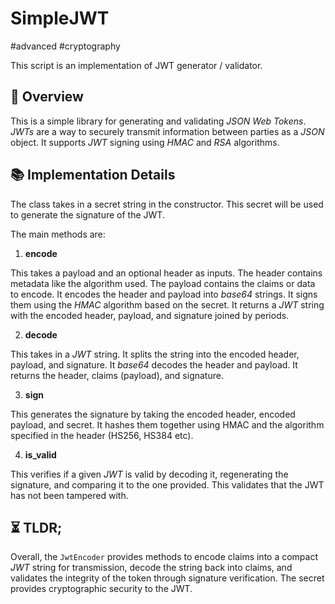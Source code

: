 SimpleJWT
===

#advanced #cryptography

This script is an implementation of JWT generator / validator.

## 📑 Overview

This is a simple library for generating and validating _JSON Web Tokens_.
_JWTs_ are a way to securely transmit information between parties as a _JSON_ object.
It supports _JWT_ signing using _HMAC_ and _RSA_ algorithms.

## 📚 Implementation Details

The class takes in a secret string in the constructor. This secret will be used to generate the signature of the JWT.

The main methods are:

1. **encode**

This takes a payload and an optional header as inputs.
The header contains metadata like the algorithm used.
The payload contains the claims or data to encode.
It encodes the header and payload into _base64_ strings. It signs them using the _HMAC_ algorithm based on the secret. It returns a _JWT_ string with the encoded header, payload, and signature joined by periods.

2. **decode**

This takes in a _JWT_ string. It splits the string into the encoded header, payload, and signature. It _base64_ decodes the header and payload. It returns the header, claims (payload), and signature.

3. **sign**

This generates the signature by taking the encoded header, encoded payload, and secret. It hashes them together using HMAC and the algorithm specified in the header (HS256, HS384 etc).

4. **is_valid**

This verifies if a given _JWT_ is valid by decoding it, regenerating the signature, and comparing it to the one provided.
This validates that the JWT has not been tampered with.

## ⏳ TLDR;

Overall, the `JwtEncoder` provides methods to encode claims into a compact _JWT_ string for transmission, decode the string back into claims, and validates the integrity of the token through signature verification.
The secret provides cryptographic security to the JWT.
